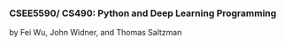 ### CSEE5590/ CS490: Python and Deep Learning Programming

by Fei Wu, John Widner, and Thomas Saltzman
